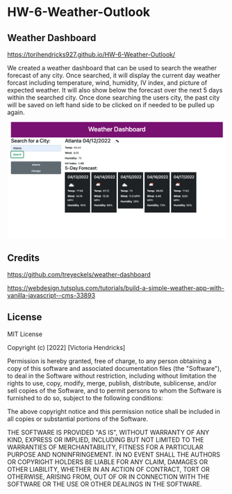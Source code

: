 # HW-6-Weather-Outlook

## Weather Dashboard

https://torihendricks927.github.io/HW-6-Weather-Outlook/

We created a weather dashboard that can be used to search the weather forecast of any city. Once searched, it will display the current day weather forcast including temperature, wind, humidity, IV index, and picture of expected weather. It will also show below the forecast over the next 5 days within the searched city. Once done searching the users city, the past city will be saved on left hand side to be clicked on if needed to be pulled up again. 

![Alt text](/assets/Screen%20Shot%202022-04-12%20at%2010.14.28%20AM.png)

## Credits

https://github.com/treyeckels/weather-dashboard

https://webdesign.tutsplus.com/tutorials/build-a-simple-weather-app-with-vanilla-javascript--cms-33893

## License 

MIT License

Copyright (c) [2022] [Victoria Hendricks]

Permission is hereby granted, free of charge, to any person obtaining a copy
of this software and associated documentation files (the "Software"), to deal
in the Software without restriction, including without limitation the rights
to use, copy, modify, merge, publish, distribute, sublicense, and/or sell
copies of the Software, and to permit persons to whom the Software is
furnished to do so, subject to the following conditions:

The above copyright notice and this permission notice shall be included in all
copies or substantial portions of the Software.

THE SOFTWARE IS PROVIDED "AS IS", WITHOUT WARRANTY OF ANY KIND, EXPRESS OR
IMPLIED, INCLUDING BUT NOT LIMITED TO THE WARRANTIES OF MERCHANTABILITY,
FITNESS FOR A PARTICULAR PURPOSE AND NONINFRINGEMENT. IN NO EVENT SHALL THE
AUTHORS OR COPYRIGHT HOLDERS BE LIABLE FOR ANY CLAIM, DAMAGES OR OTHER
LIABILITY, WHETHER IN AN ACTION OF CONTRACT, TORT OR OTHERWISE, ARISING FROM,
OUT OF OR IN CONNECTION WITH THE SOFTWARE OR THE USE OR OTHER DEALINGS IN THE
SOFTWARE.
